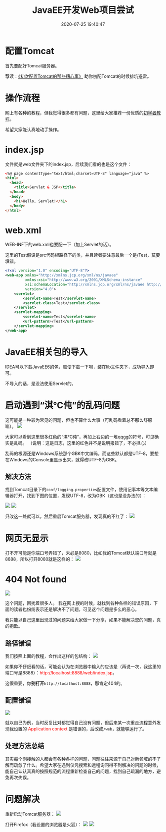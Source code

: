 ﻿---
title: JavaEE开发Web项目尝试
date: 2020-07-25 19:40:47
summary: 本文尝试JavaEE开发Web项目，基于Servlet+JSP+Tomcat。
tags:
- Java
- Tomcat
- Servlet
- JSP
categories:
- Java
---

# 配置Tomcat

首先要配好Tomcat服务器。

荐读：[《初次配置Tomcat的那些糟心事》](https://blankspace.blog.csdn.net/article/details/104982601)
助你初配Tomcat的时候排坑避雷。

# 操作流程

网上有各种的教程，但我觉得很多都有问题，这里给大家推荐一份优质的[初学者教程](https://www.cnblogs.com/liusong-funtime/p/9144275.html)。

希望大家能认真地动手操作。

# index.jsp

文件就是web文件夹下的index.jsp，后续我们看的也是这个文件：

```html
<%@ page contentType="text/html;charset=UTF-8" language="java" %>
<html>
  <head>
    <title>Servlet & JSP</title>
  </head>
  <body>
    <h1>Hello, Servlet!</h1>
  </body>
</html>
```

# web.xml

WEB-INF下的web.xml也要配一下（加上Servlet的话）。

这里的Test假设是src代码根路径下的类，并且读者要注意最后一个是/Test，莫要填错。

```xml
<?xml version="1.0" encoding="UTF-8"?>
<web-app xmlns="http://xmlns.jcp.org/xml/ns/javaee"
         xmlns:xsi="http://www.w3.org/2001/XMLSchema-instance"
         xsi:schemaLocation="http://xmlns.jcp.org/xml/ns/javaee http://xmlns.jcp.org/xml/ns/javaee/web-app_4_0.xsd"
         version="4.0">
    <servlet>
        <servlet-name>Test</servlet-name>
        <servlet-class>Test</servlet-class>
    </servlet>
    <servlet-mapping>
        <servlet-name>Test</servlet-name>
        <url-pattern>/Test</url-pattern>
    </servlet-mapping>
</web-app>
```

# JavaEE相关包的导入

IDEA可以下载JavaEE6的包，顺便下载一下呗，装在lib文件夹下，成功导入即可。

不导入的话，是没法使用Servlet的。

# 启动遇到“淇℃伅”的乱码问题

这可能是一种较为常见的问题，但也不算什么大事（可乱码看着总不那么舒服嘛）。
![](../../../images/软件开发/Java/JavaEE开发Web项目尝试/1.png)

大家可以看到这里很多红色的“淇℃伅”，再加上右边的一堆qqgg的符号，可见确实是乱码。
（说明：这是日志，这里的红色并不是说明报错了，不必担心）

乱码的根源还是Windows系统那个GBK中文编码，而这些默认都是UTF-8，要想在Windows的Console里显示出来，就得改UTF-8为GBK。

## 解决方法

找到Tomcat目录下的`conf/logging.properties`配置文件，使用记事本等文本编辑器打开，找到下图的位置，发现UTF-8，改为GBK（这也是没办法的）：

![](../../../images/软件开发/Java/JavaEE开发Web项目尝试/2.png)
![](../../../images/软件开发/Java/JavaEE开发Web项目尝试/3.png)

只改这一处就可以，然后重启Tomcat服务器，发现真的不红了：
![](../../../images/软件开发/Java/JavaEE开发Web项目尝试/4.png)

# 网页无显示

打不开可能是你端口号弄错了，未必是8080，比如我的Tomcat默认端口号就是8888，所以打开8080就是这样的：
![](../../../images/软件开发/Java/JavaEE开发Web项目尝试/5.png)

# 404 Not found

![](../../../images/软件开发/Java/JavaEE开发Web项目尝试/6.png)

这个问题，困扰着很多人。
我在网上搜的时候，就找到各种各样的错误原因，下面的读者也纷纷表示还是解决不了问题，可见这个问题是多么的恶心。

我只能以自己这里出现过的问题来给大家做一下分享，如果不能解决您的问题，真的抱歉。

## 路径错误

我们按照上面的教程，会作出这样的包结构：
![](../../../images/软件开发/Java/JavaEE开发Web项目尝试/7.png)

如果你不仔细看的话，可能会认为在浏览器中输入的应该是（再说一次，我这里的端口号是8888）：<font color="red">http://localhost:8888/web/index.jsp</font>。

这很重要，你**别打开**`http://localhost:8888`，那肯定404的。

## 配置错误

![](../../../images/软件开发/Java/JavaEE开发Web项目尝试/8.png)

就以自己为例，当时反复比对都觉得自己没有问题，但后来某一次重走流程意外发现我设置的 <font color="red">Application context</font> 是错误的，后改成`/web`，就能够运行了。

## 处理方法总结

其实每个刚接触的人都会有各种各样的问题，问题往往来源于自己对新领域的不了解而疏忽了什么。希望大家在遇到仅凭搜索和远程询问得不到解决的问题的时候，能自己认认真真的按照规范的流程重新检查自己的问题，找到自己疏漏的地方，避免再次失误。

# 问题解决

重新启动Tomcat服务器：
![](../../../images/软件开发/Java/JavaEE开发Web项目尝试/9.png)

打开Firefox（我设置的浏览器是火狐）：
![](../../../images/软件开发/Java/JavaEE开发Web项目尝试/10.png)
![](../../../images/软件开发/Java/JavaEE开发Web项目尝试/11.png)
